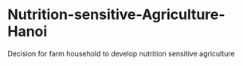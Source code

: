 # Nutrition-sensitive-Agriculture-Hanoi
Decision for farm household to develop nutrition sensitive agriculture


